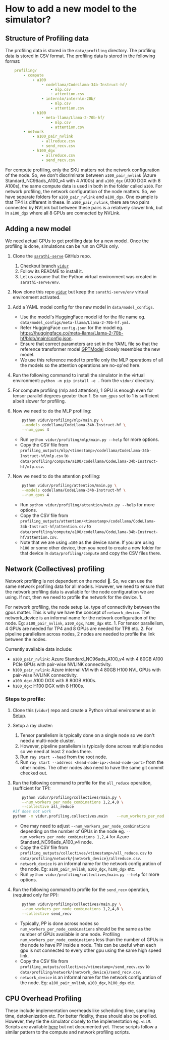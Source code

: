 # How to add a new model to the simulator?

## Structure of Profiling data

The profiling data is stored in the `data/profiling` directory. The profiling data is stored in CSV format. The profiling data is stored in the following format:

```yaml
    profiling/
        - compute
            - a100
                - codellama/CodeLlama-34b-Instruct-hf/
                    - mlp.csv
                    - attention.csv
                - internlm/internlm-20b/
                    - mlp.csv
                    - attention.csv
            - h100
                - meta-llama/Llama-2-70b-hf/
                    - mlp.csv
                    - attention.csv
        - network
            - a100_pair_nvlink
                - allreduce.csv
                - send_recv.csv
            - h100_dgx
                - allreduce.csv
                - send_recv.csv
```

For compute profiling, only the SKU matters not the network configuration of the node. So, we don't discriminate between `a100_pair_nvlink` (Azure Standard_NC96ads_A100_v4 with 4 A100s) and `a100_dgx` (A100 DGX with 8 A100s), the same compute data is used in both in the folder called `a100`.
For network profiling, the network configuration of the node matters. So, we have separate folders for `a100_pair_nvlink` and `a100_dgx`. One example is that TP4 is different in these. In `a100_pair_nvlink`, there are two pairs connected by NVLink but between these pairs is a relatively slower link, but in `a100_dgx` where all 8 GPUs are connected by NVLink.

## Adding a new model

We need actual GPUs to get profiling data for a new model. Once the profiling is done, simulations can be run on CPUs only.

1. Clone the [`sarathi-serve`](https://github.com/microsoft/sarathi-serve) GitHub repo.
    1. Checkout branch [`vidur`](https://github.com/microsoft/sarathi-serve/tree/vidur)
    1. Follow its README to install it.
    1. Let us assume that the Python virtual environment was created in `sarathi-serve/env`.
1. Now clone this repo [`vidur`](https://github.com/microsoft/vidur) but keep the `sarathi-serve/env` virtual environment activated.
1. Add a YAML model config for the new model in `data/model_configs`.
    - Use the model's HuggingFace model id for the file name eg. `data/model_configs/meta-llama/Llama-2-70b-hf.yml`.
    - Refer HuggingFace `config.json` for the model eg. <https://huggingface.co/meta-llama/Llama-2-70b-hf/blob/main/config.json>.
    - Ensure that correct parameters are set in the YAML file so that the reference transformer model [GPTModel](vidur/profiling/mlp/mlp_impl.py) closely resembles the new model.
    - We use this reference model to profile only the MLP operations of all the models so the attention operations are no-op'ed here.
1. Run the following command to install the simulator in the virtual environment: `python -m pip install -e .` from the `vidur/` directory.
1. For compute profiling (mlp and attention), 1 GPU is enough even for tensor parallel degrees greater than 1. So `num_gpus` set to 1 is sufficient albeit slower for profiling.
1. Now we need to do the MLP profiling:

    ```bash
        python vidur/profiling/mlp/main.py \
        --models codellama/CodeLlama-34b-Instruct-hf \
        --num_gpus 4
    ```

    - Run `python vidur/profiling/mlp/main.py --help` for more options.
    - Copy the CSV file from `profiling_outputs/mlp/<timestamp>/codellama/CodeLlama-34b-Instruct-hf/mlp.csv` to `data/profiling/compute/a100/codellama/CodeLlama-34b-Instruct-hf/mlp.csv`.
1. Now we need to do the attention profiling:

    ```bash
        python vidur/profiling/attention/main.py \
        --models codellama/CodeLlama-34b-Instruct-hf \
        --num_gpus 4
    ```

    - Run `python vidur/profiling/attention/main.py --help` for more options.
    - Copy the CSV file from `profiling_outputs/attention/<timestamp>/codellama/CodeLlama-34b-Instruct-hf/attention.csv` to `data/profiling/compute/a100/codellama/CodeLlama-34b-Instruct-hf/attention.csv`.
    - Note that we are using `a100` as the device name. If you are using `h100` or some other device, then you need to create a new folder for that device in `data/profiling/compute` and copy the CSV files there.

## Network (Collectives) profiling

Network profiling is not dependent on the model 🎉. So, we can use the same network profiling data for all models. However, we need to ensure that the network profiling data is available for the node configuration we are using. If not, then we need to profile the network for the device. 1.

For network profiling, the node setup i.e. type of connectivity between the gpus matter. This is why we have the concept of `network_device`. The network_device is an informal name for the network configuration of the node. Eg: `a100_pair_nvlink`, `a100_dgx`, `h100_dgx` etc.
    1. For tensor parallelism, 4 GPUs are needed for TP4 and 8 GPUs are needed for TP8 etc.
    2. For pipeline parallelism across nodes, 2 nodes are needed to profile the link between the nodes.

Currently available data include:

- `a100_pair_nvlink`: Azure Standard_NC96ads_A100_v4 with 4 80GB A100 PCIe GPUs with pair-wise NVLINK connectivity.
- `h100_pair_nvlink`: Azure internal VM with 4 80GB H100 NVL GPUs with pair-wise NVLINK connectivity.
- `a100_dgx`: A100 DGX with 8 80GB A100s.
- `h100_dgx`: H100 DGX with 8 H100s.

### Steps to profile:

1. Clone this (`vidur`) repo and create a Python virtual environment as in [Setup](README.md).
1. Setup a ray cluster:
    1. Tensor parallelism is typically done on a single node so we don't need a multi-node cluster.
    1. However, pipeline parallelism is typically done across multiple nodes so we need at least 2 nodes there.
    1. Run `ray start --head` from the root node.
    1. Run `ray start --address <head-node-ip>:<head-node-port>` from the other nodes. The other nodes also need to have the same git commit checked out.
1. Run the following command to profile for the `all_reduce` operation, (sufficient for TP):

    ```bash
        python vidur/profiling/collectives/main.py \
        --num_workers_per_node_combinations 1,2,4,8 \
        --collective all_reduce
    #if does not work
    python -m vidur.profiling.collectives.main    --num_workers_per_node_combinations 1 2 4 8     --collective all_reduce
    ```
    

    - One may need to adjust `--num_workers_per_node_combinations` depending on the number of GPUs in the node eg. `--num_workers_per_node_combinations 1,2,4` for Azure Standard_NC96ads_A100_v4 node.
    - Copy the CSV file from `profiling_outputs/collectives/<timestamp>/all_reduce.csv` to `data/profiling/network/{network_device}/allreduce.csv`.
    - `network_device` is an informal name for the network configuration of the node. Eg: `a100_pair_nvlink`, `a100_dgx`, `h100_dgx` etc.
    - Run `python vidur/profiling/collectives/main.py --help` for more options.
1. Run the following command to profile for the `send_recv` operation, (required only for PP):

    ```bash
        python vidur/profiling/collectives/main.py \
        --num_workers_per_node_combinations 1,2,4,8 \
        --collective send_recv
    ```

    - Typically, PP is done across nodes so `num_workers_per_node_combinations` should be the same as the number of GPUs available in one node. Profiling `num_workers_per_node_combinations` less than the number of GPUs in the node to have PP inside a node. This can be useful when each gpu is not connected to every other gpu using the same high speed link.
    - Copy the CSV file from `profiling_outputs/collectives/<timestamp>/send_recv.csv` to `data/profiling/network/{network_device}/send_recv.csv`.
    - `network_device` is an informal name for the network configuration of the node. Eg: `a100_pair_nvlink`, `a100_dgx`, `h100_dgx` etc.

## CPU Overhead Profiling

These include implementation overheads like scheduling time, sampling time, detokenization etc. For better fidelity, these should also be profiled. However, they tie the simulator closely to the implementation eg. `vLLM`. Scripts are available [here](vidur/profiling/cpu_overhead/) but not documented yet. These scripts follow a similar pattern to the compute and network profiling scripts.
